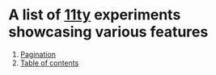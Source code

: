 # A list of [11ty](https://www.11ty.dev/) experiments showcasing various features

1. [Pagination](pagination/README.md)
1. [Table of contents](table-of-contents/README.md)